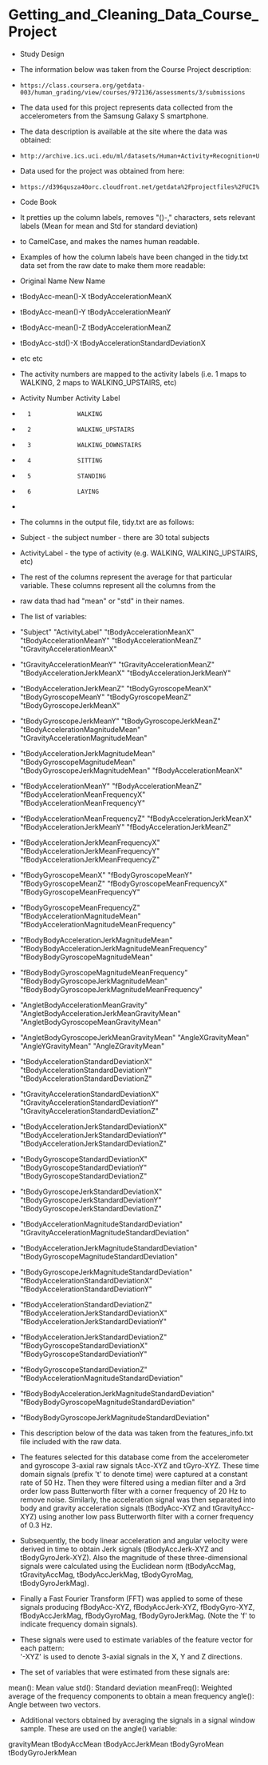 Getting_and_Cleaning_Data_Course_Project
========================================

* Study Design

* The information below was taken from the Course Project description:
*     https://class.coursera.org/getdata-003/human_grading/view/courses/972136/assessments/3/submissions

* The data used for this project represents data collected from the accelerometers from the Samsung Galaxy S smartphone.
* The data description is available at the site where the data was obtained:
*     http://archive.ics.uci.edu/ml/datasets/Human+Activity+Recognition+Using+Smartphones 
  
* Data used for the project was obtained from here:
*     https://d396qusza40orc.cloudfront.net/getdata%2Fprojectfiles%2FUCI%20HAR%20Dataset.zip
  
* Code Book

* It pretties up the column labels, removes "()-," characters, sets relevant labels (Mean for mean and Std for standard deviation)
* to CamelCase, and makes the names human readable.

* Examples of how the column labels have been changed in the tidy.txt data set from the raw date to make them more readable:

* Original Name           New Name
* tBodyAcc-mean()-X       tBodyAccelerationMeanX
* tBodyAcc-mean()-Y       tBodyAccelerationMeanY
* tBodyAcc-mean()-Z       tBodyAccelerationMeanZ
* tBodyAcc-std()-X        tBodyAccelerationStandardDeviationX
* etc                     etc
 
* The activity numbers are mapped to the activity labels (i.e. 1 maps to WALKING, 2 maps to WALKING_UPSTAIRS, etc)
* Activity Number     Activity Label
*       1             WALKING
*       2             WALKING_UPSTAIRS
*       3             WALKING_DOWNSTAIRS
*       4             SITTING
*       5             STANDING
*       6             LAYING
* 
* The columns in the output file, tidy.txt are as follows:
* Subject - the subject number - there are 30 total subjects
* ActivityLabel - the type of activity (e.g. WALKING, WALKING_UPSTAIRS, etc)
* The rest of the columns represent the average for that particular variable.  These columns represent all the columns from the
* raw data thad had "mean" or "std" in their names.

* The list of variables:

* "Subject" "ActivityLabel" "tBodyAccelerationMeanX" "tBodyAccelerationMeanY" "tBodyAccelerationMeanZ" "tGravityAccelerationMeanX"
* "tGravityAccelerationMeanY" "tGravityAccelerationMeanZ" "tBodyAccelerationJerkMeanX" "tBodyAccelerationJerkMeanY"
* "tBodyAccelerationJerkMeanZ" "tBodyGyroscopeMeanX" "tBodyGyroscopeMeanY" "tBodyGyroscopeMeanZ" "tBodyGyroscopeJerkMeanX"
* "tBodyGyroscopeJerkMeanY" "tBodyGyroscopeJerkMeanZ" "tBodyAccelerationMagnitudeMean" "tGravityAccelerationMagnitudeMean"
* "tBodyAccelerationJerkMagnitudeMean" "tBodyGyroscopeMagnitudeMean" "tBodyGyroscopeJerkMagnitudeMean" "fBodyAccelerationMeanX"
* "fBodyAccelerationMeanY" "fBodyAccelerationMeanZ" "fBodyAccelerationMeanFrequencyX" "fBodyAccelerationMeanFrequencyY"
* "fBodyAccelerationMeanFrequencyZ" "fBodyAccelerationJerkMeanX" "fBodyAccelerationJerkMeanY" "fBodyAccelerationJerkMeanZ"
* "fBodyAccelerationJerkMeanFrequencyX" "fBodyAccelerationJerkMeanFrequencyY" "fBodyAccelerationJerkMeanFrequencyZ"
* "fBodyGyroscopeMeanX" "fBodyGyroscopeMeanY" "fBodyGyroscopeMeanZ" "fBodyGyroscopeMeanFrequencyX" "fBodyGyroscopeMeanFrequencyY"
* "fBodyGyroscopeMeanFrequencyZ" "fBodyAccelerationMagnitudeMean" "fBodyAccelerationMagnitudeMeanFrequency"
* "fBodyBodyAccelerationJerkMagnitudeMean" "fBodyBodyAccelerationJerkMagnitudeMeanFrequency" "fBodyBodyGyroscopeMagnitudeMean"
* "fBodyBodyGyroscopeMagnitudeMeanFrequency" "fBodyBodyGyroscopeJerkMagnitudeMean" "fBodyBodyGyroscopeJerkMagnitudeMeanFrequency"
* "AngletBodyAccelerationMeanGravity" "AngletBodyAccelerationJerkMeanGravityMean" "AngletBodyGyroscopeMeanGravityMean"
* "AngletBodyGyroscopeJerkMeanGravityMean" "AngleXGravityMean" "AngleYGravityMean" "AngleZGravityMean"
* "tBodyAccelerationStandardDeviationX" "tBodyAccelerationStandardDeviationY" "tBodyAccelerationStandardDeviationZ"
* "tGravityAccelerationStandardDeviationX" "tGravityAccelerationStandardDeviationY" "tGravityAccelerationStandardDeviationZ"
* "tBodyAccelerationJerkStandardDeviationX" "tBodyAccelerationJerkStandardDeviationY" "tBodyAccelerationJerkStandardDeviationZ"
* "tBodyGyroscopeStandardDeviationX" "tBodyGyroscopeStandardDeviationY" "tBodyGyroscopeStandardDeviationZ"
* "tBodyGyroscopeJerkStandardDeviationX" "tBodyGyroscopeJerkStandardDeviationY" "tBodyGyroscopeJerkStandardDeviationZ"
* "tBodyAccelerationMagnitudeStandardDeviation" "tGravityAccelerationMagnitudeStandardDeviation"
* "tBodyAccelerationJerkMagnitudeStandardDeviation" "tBodyGyroscopeMagnitudeStandardDeviation"
* "tBodyGyroscopeJerkMagnitudeStandardDeviation" "fBodyAccelerationStandardDeviationX" "fBodyAccelerationStandardDeviationY"
* "fBodyAccelerationStandardDeviationZ" "fBodyAccelerationJerkStandardDeviationX" "fBodyAccelerationJerkStandardDeviationY"
* "fBodyAccelerationJerkStandardDeviationZ" "fBodyGyroscopeStandardDeviationX" "fBodyGyroscopeStandardDeviationY"
* "fBodyGyroscopeStandardDeviationZ" "fBodyAccelerationMagnitudeStandardDeviation"
* "fBodyBodyAccelerationJerkMagnitudeStandardDeviation" "fBodyBodyGyroscopeMagnitudeStandardDeviation"
* "fBodyBodyGyroscopeJerkMagnitudeStandardDeviation"

* This description below of the data was taken from the features_info.txt file included with the raw data.

* The features selected for this database come from the accelerometer and gyroscope 3-axial raw signals tAcc-XYZ and tGyro-XYZ. These time domain signals (prefix 't' to denote time) were captured at a constant rate of 50 Hz. Then they were filtered using a median filter and a 3rd order low pass Butterworth filter with a corner frequency of 20 Hz to remove noise. Similarly, the acceleration signal was then separated into body and gravity acceleration signals (tBodyAcc-XYZ and tGravityAcc-XYZ) using another low pass Butterworth filter with a corner frequency of 0.3 Hz. 

* Subsequently, the body linear acceleration and angular velocity were derived in time to obtain Jerk signals (tBodyAccJerk-XYZ and tBodyGyroJerk-XYZ). Also the magnitude of these three-dimensional signals were calculated using the Euclidean norm (tBodyAccMag, tGravityAccMag, tBodyAccJerkMag, tBodyGyroMag, tBodyGyroJerkMag). 

* Finally a Fast Fourier Transform (FFT) was applied to some of these signals producing fBodyAcc-XYZ, fBodyAccJerk-XYZ, fBodyGyro-XYZ, fBodyAccJerkMag, fBodyGyroMag, fBodyGyroJerkMag. (Note the 'f' to indicate frequency domain signals). 

* These signals were used to estimate variables of the feature vector for each pattern:  
'-XYZ' is used to denote 3-axial signals in the X, Y and Z directions.

* The set of variables that were estimated from these signals are: 

mean(): Mean value
std(): Standard deviation
meanFreq(): Weighted average of the frequency components to obtain a mean frequency
angle(): Angle between two vectors.

* Additional vectors obtained by averaging the signals in a signal window sample. These are used on the angle() variable:

gravityMean
tBodyAccMean
tBodyAccJerkMean
tBodyGyroMean
tBodyGyroJerkMean

